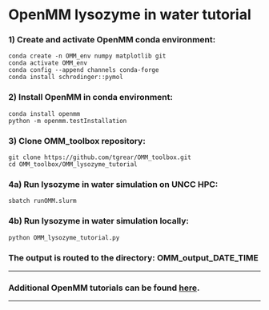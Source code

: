 # OpenMM lysozyme in water tutorial

### 1) Create and activate OpenMM conda environment:
    conda create -n OMM_env numpy matplotlib git
    conda activate OMM_env
    conda config --append channels conda-forge
    conda install schrodinger::pymol

### 2) Install OpenMM in conda environment:
    conda install openmm
    python -m openmm.testInstallation

### 3) Clone OMM_toolbox repository:
    git clone https://github.com/tgrear/OMM_toolbox.git
    cd OMM_toolbox/OMM_lysozyme_tutorial

### 4a) Run lysozyme in water simulation on UNCC HPC:
    sbatch runOMM.slurm

### 4b) Run lysozyme in water simulation locally:
    python OMM_lysozyme_tutorial.py
    
### The output is routed to the directory: OMM_output_DATE_TIME

---

### Additional OpenMM tutorials can be found [here](http://docs.openmm.org/latest/userguide/library/03_tutorials.html).

---

